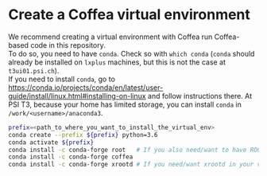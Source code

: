 # Create a Coffea virtual environment

We recommend creating a virtual environment with Coffea run Coffea-based code in this repository.     
To do so, you need to have `conda`. Check so with `which conda` (`conda` should already be installed on `lxplus` machines, but this is not the case at `t3ui01.psi.ch`).      
If you need to install `conda`, go to https://conda.io/projects/conda/en/latest/user-guide/install/linux.html#installing-on-linux and follow instructions there. At PSI T3, because your home has limited storage, you can install `conda` in `/work/<username>/anaconda3`.

```bash
prefix=<path_to_where_you_want_to_install_the_virtual_env>
conda create --prefix ${prefix} python=3.6
conda activate ${prefix}
conda install -c conda-forge root   # If you also need/want to have ROOT in your virtual env
conda install -c conda-forge coffea
conda install -c conda-forge xrootd # If you need/want xrootd in your virtual env
```